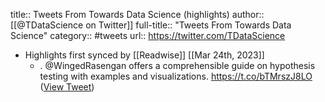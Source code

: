 title:: Tweets From Towards Data Science (highlights)
author:: [[@TDataScience on Twitter]]
full-title:: "Tweets From Towards Data Science"
category:: #tweets
url:: https://twitter.com/TDataScience

- Highlights first synced by [[Readwise]] [[Mar 24th, 2023]]
	- . @WingedRasengan offers a comprehensible guide on hypothesis testing with examples and visualizations.  https://t.co/bTMrszJ8LO ([View Tweet](https://twitter.com/TDataScience/status/1637353712485126147))